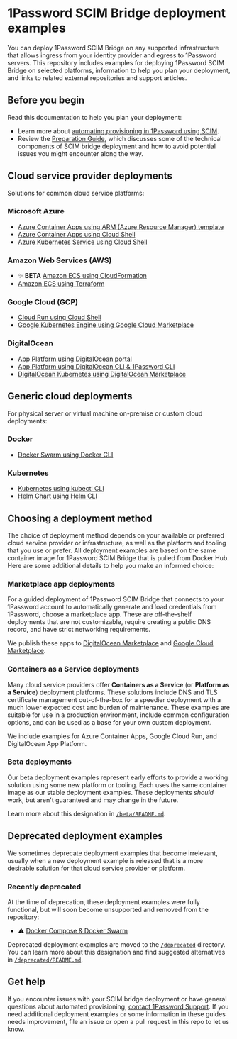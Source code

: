 # 1Password SCIM Bridge deployment examples

You can deploy 1Password SCIM Bridge on any supported infrastructure that allows ingress from your identity provider and egress to 1Password servers. This repository includes examples for deploying 1Password SCIM Bridge on selected platforms, information to help you plan your deployment, and links to related external repositories and support articles.

## Before you begin

Read this documentation to help you plan your deployment:

- Learn more about [automating provisioning in 1Password using SCIM](https://support.1password.com/scim/).
- Review the [Preparation Guide](/PREPARATION.md), which discusses some of the technical components of SCIM bridge deployment and how to avoid potential issues you might encounter along the way.

## Cloud service provider deployments

Solutions for common cloud service platforms:

### Microsoft Azure

- [Azure Container Apps using ARM (Azure Resource Manager) template](https://support.1password.com/scim-deploy-azure/)
- [Azure Container Apps using Cloud Shell](https://support.1password.com/cs/scim-deploy-azure-container-apps/)
- [Azure Kubernetes Service using Cloud Shell](https://support.1password.com/cs/scim-deploy-azure-kubernetes/)


### Amazon Web Services (AWS)

- ✨ **BETA** [Amazon ECS using CloudFormation](/beta/aws-ecsfargate-cfn)
- [Amazon ECS using Terraform](/aws-ecsfargate-terraform)

### Google Cloud (GCP)

- [Cloud Run using Cloud Shell](/beta/google-cloud-run)
- [Google Kubernetes Engine using Google Cloud Marketplace](https://support.1password.com/scim-deploy-gcp/)

### DigitalOcean

- [App Platform using DigitalOcean portal](https://support.1password.com/cs/scim-deploy-digitalocean-ap/)
- [App Platform using DigitalOcean CLI & 1Password CLI](/do-app-platform-op-cli)
- [DigitalOcean Kubernetes using DigitalOcean Marketplace](https://support.1password.com/scim-deploy-digitalocean/)

## Generic cloud deployments

For physical server or virtual machine on-premise or custom cloud deployments:

### Docker

- [Docker Swarm using Docker CLI](/docker)

### Kubernetes

- [Kubernetes using kubectl CLI](/kubernetes)
- [Helm Chart using Helm CLI](https://github.com/1Password/op-scim-helm/tree/main/charts/op-scim-bridge#installation)

## Choosing a deployment method

The choice of deployment method depends on your available or preferred cloud service provider or infrastructure, as well as the platform and tooling that you use or prefer. All deployment examples are based on the same container image for 1Password SCIM Bridge that is pulled from Docker Hub.
Here are some additional details to help you make an informed choice:

### Marketplace app deployments

For a guided deployment of 1Password SCIM Bridge that connects to your 1Password account to automatically generate and load credentials from 1Password, choose a marketplace app. These are off-the-shelf deployments that are not customizable, require creating a public DNS record, and have strict networking requirements.

We publish these apps to [DigitalOcean Marketplace](https://marketplace.digitalocean.com/apps/1password-scim-bridge) and [Google Cloud Marketplace](https://console.cloud.google.com/marketplace/product/agilebits-public/op-scim-bridge).

### Containers as a Service deployments

Many cloud service providers offer **Containers as a Service** (or **Platform as a Service**) deployment platforms. These solutions include DNS and TLS certificate management out-of-the-box for a speedier deployment with a much lower expected cost and burden of maintenance. These examples are suitable for use in a production environment, include common configuration options, and can be used as a base for your own custom deployment.

We include examples for Azure Container Apps, Google Cloud Run, and DigitalOcean App Platform.

### Beta deployments

Our beta deployment examples represent early efforts to provide a working solution using some new platform or tooling. Each uses the same container image as our stable deployment examples. These deployments _should_ work, but aren't guaranteed and may change in the future.

Learn more about this designation in [`/beta/README.md`](/beta/README.md).

## Deprecated deployment examples

We sometimes deprecate deployment examples that become irrelevant, usually when a new deployment example is released that is a more desirable solution for that cloud service provider or platform.

### Recently deprecated

At the time of deprecation, these deployment examples were fully functional, but will soon become unsupported and removed from the repository:

- ⚠️ [Docker Compose & Docker Swarm](https://github.com/1Password/scim-examples/blob/main/deprecated/docker)

Deprecated deployment examples are moved to the [`/deprecated`](/deprecated) directory. You can learn more about this designation and find suggested alternatives in [`/deprecated/README.md`](/deprecated/README.md).

## Get help

If you encounter issues with your SCIM bridge deployment or have general questions about automated provisioning, [contact 1Password Support](https://support.1password.com/contact/). If you need additional deployment examples or some information in these guides needs improvement, file an issue or open a pull request in this repo to let us know.
